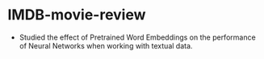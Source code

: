 # IMDB-movie-review

- Studied the effect of Pretrained Word Embeddings on the performance of Neural Networks when working with textual data.

